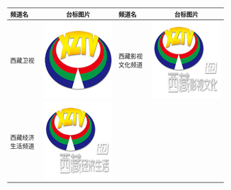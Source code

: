 
| 频道名           |                                    台标图片                                    | 频道名           |                                    台标图片                                    |
| :--------------- | :----------------------------------------------------------------------------: | :--------------- | :----------------------------------------------------------------------------: |
| 西藏卫视         | <img src="../tv/Xizang.png" width="300" height="180">  | 西藏影视文化频道 | <img src="../tv/Xizang1.png" width="300" height="180"> |
| 西藏经济生活频道 | <img src="../tv/Xizang2.png" width="300" height="180"> |
